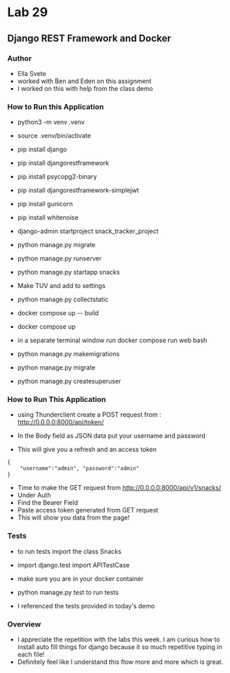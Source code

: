 # Lab 29

## Django REST Framework and Docker

### Author

- Ella Svete
- worked with Ben and Eden on this assignment
- I worked on this with help from the class demo

### How to Run this Application

- python3 -m venv .venv
- source .venv/bin/activate
- pip install django
- pip install djangorestframework
- pip install psycopg2-binary
- pip install djangorestframework-simplejwt
- pip install gunicorn
- pip install whitenoise
- django-admin startproject snack_tracker_project
- python manage.py migrate
- python manage.py runserver
- python manage.py startapp snacks
- Make TUV and add to settings
- python manage.py collectstatic

- docker compose up -- build
- docker compose up

- in a separate terminal window run docker compose run web bash
- python manage.py makemigrations
- python manage.py migrate
- python manage.py createsuperuser

### How to Run This Application

- using Thunderclient create a POST request from : http://0.0.0.0:8000/api/token/

- In the Body field as JSON data put your username and password
- This will give you a refresh and an access token

```{python}
{
    "username":"admin", "password":"admin"
}
```

- Time to make the GET request from http://0.0.0.0:8000/api/v1/snacks/
- Under Auth
- Find the Bearer Field
- Paste access token generated from GET request
- This will show you data from the page!

### Tests

- to run tests import the class Snacks
- import django.test import APITestCase
- make sure you are in your docker container
- python manage.py test to run tests

- I referenced the tests provided in today's demo

### Overview

- I appreciate the repetition with the labs this week. I am curious how to install auto fill things for django because it so much repetitive typing in each file!
- Definitely feel like I understand this flow more and more which is great.

